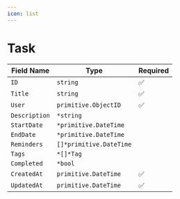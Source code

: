 ```yaml
---
icon: list
---
```


# Task

| Field Name    | Type                    | Required |
| ------------- | ----------------------- | -------- |
| `ID`          | `string`                | ✅        |
| `Title`       | `string`                | ✅        |
| `User`        | `primitive.ObjectID`    | ✅        |
| `Description` | `*string`               |          |
| `StartDate`   | `*primitive.DateTime`   |          |
| `EndDate`     | `*primitive.DateTime`   |          |
| `Reminders`   | `[]*primitive.DateTime` |          |
| `Tags`        | `*[]*Tag`               |          |
| `Completed`   | `*bool`                 |          |
| `CreatedAt`   | `primitive.DateTime`    | ✅        |
| `UpdatedAt`   | `primitive.DateTime`    | ✅        |
